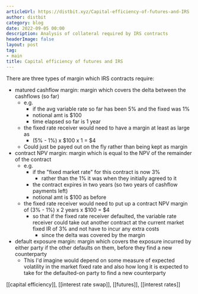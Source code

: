 ```yaml
---
articleUrl: https://distbit.xyz/Capital-efficiency-of-futures-and-IRS
author: distbit
category: blog
date: 2022-09-05 00:00
description: Analysis of collateral required by IRS contracts
headerImage: false
layout: post
tag:
- main
title: Capital efficiency of futures and IRS
---
```



There are three types of margin which IRS contracts require:
- matured cashflow margin: margin which covers the delta between the cashflows (so far)
	- e.g.
		- if the avg variable rate so far has been 5% and the fixed was 1%
		- notional amt is $100
		- time elapsed so far is 1 year
	- the fixed rate receiver would need to have a margin at least as large as
		- (5% - 1%) x $100 x 1 = $4
	- Could just be payed out on the fly rather than being kept as margin
- contract NPV margin: margin which is equal to the NPV of the remainder of the contract
	- e.g. 
		- if the "fixed market rate" for this contract is now 3%
			- rather than the 1% it was when they initially agreed to it
		- the contract expires in two years (so two years of cashflow payments left)
		- notional amt is $100 as before
	- the fixed rate receiver would need to put up a contract NPV margin of (3% - 1%) x 2 years x $100 = $4
		- so that if the fixed rate receiver defaulted, the variable rate receiver could take out another contract at the current market fixed IR of 3% and not have to incur any extra costs
			- since the delta was covered by the margin
-  default exposure margin: margin which covers the exposure incurred by either party if the other defaults on them, before they find a new counterparty
	- This I'd imagine would depend on some measure of expected volatility in the market fixed rate and also how long it is expected to take for the defaulted-on party to find a new counterparty


[[capital efficiency]], [[interest rate swap]], [[futures]], [[interest rates]]